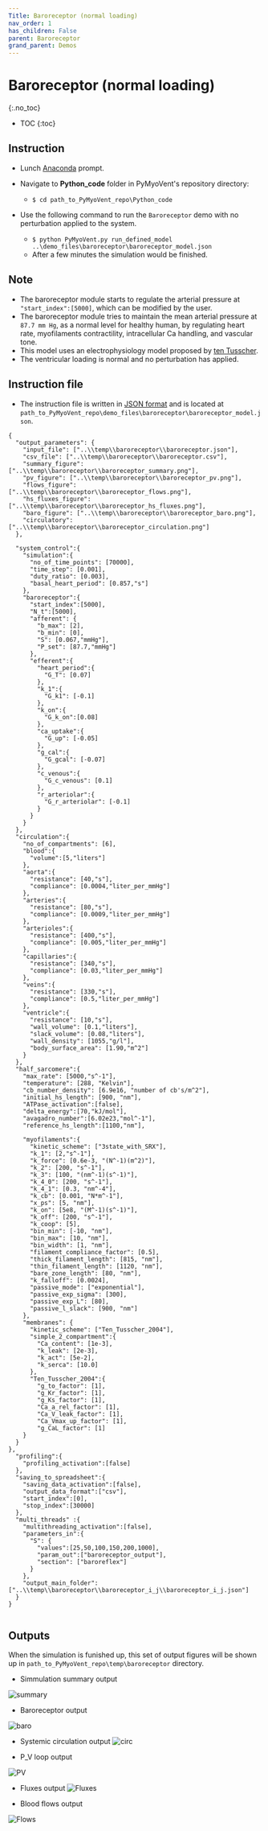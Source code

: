 ```yaml
---
Title: Baroreceptor (normal loading)
nav_order: 1
has_children: False
parent: Baroreceptor
grand_parent: Demos
---
```

# Baroreceptor (normal loading)
{:.no_toc}

* TOC
{:toc}

## Instruction

* Lunch [Anaconda](http://anaconda.org) prompt.

* Navigate to **Python_code** folder in PyMyoVent's repository directory:
    * `$ cd path_to_PyMyoVent_repo\Python_code`

* Use the following command to run the `Baroreceptor` demo with no perturbation applied to the system.
    * `$ python PyMyoVent.py run_defined_model ..\demo_files\baroreceptor\baroreceptor_model.json`
    * After a few minutes the simulation would be finished.

## Note

* The baroreceptor module starts to regulate the arterial pressure at `"start_index":[5000]`, which can be modified by the user.  
* The baroreceptor module tries to maintain the mean arterial pressure at `87.7 mm Hg`, as a normal level for healthy human, by regulating heart rate, myofilaments contractility, intracellular Ca handling, and vascular tone.
* This model uses an electrophysiology model proposed by [ten Tusscher](http://models.physiomeproject.org/exposure/c7f7ced1e002d9f0af1b56b15a873736/tentusscher_noble_noble_panfilov_2004_a.cellml/view).
* The ventricular loading is normal and no perturbation has applied.

## Instruction file

* The instruction file is written in [JSON format](http://en.wikipedia.org/wiki/JSON#:~:text=JavaScript%20Object%20Notation%20(JSON%2C%20pronounced,or%20any%20other%20serializable%20value).) and is located at `path_to_PyMyoVent_repo\demo_files\baroreceptor\baroreceptor_model.json`.

````
{
  "output_parameters": {
    "input_file": ["..\\temp\\baroreceptor\\baroreceptor.json"],
    "csv_file": ["..\\temp\\baroreceptor\\baroreceptor.csv"],
    "summary_figure": ["..\\temp\\baroreceptor\\baroreceptor_summary.png"],
    "pv_figure": ["..\\temp\\baroreceptor\\baroreceptor_pv.png"],
    "flows_figure": ["..\\temp\\baroreceptor\\baroreceptor_flows.png"],
    "hs_fluxes_figure": ["..\\temp\\baroreceptor\\baroreceptor_hs_fluxes.png"],
    "baro_figure": ["..\\temp\\baroreceptor\\baroreceptor_baro.png"],
    "circulatory": ["..\\temp\\baroreceptor\\baroreceptor_circulation.png"]
  },

  "system_control":{
    "simulation":{
      "no_of_time_points": [70000],
      "time_step": [0.001],
      "duty_ratio": [0.003],
      "basal_heart_period": [0.857,"s"]
    },
    "baroreceptor":{
      "start_index":[5000],
      "N_t":[5000],
      "afferent": {
        "b_max": [2],
        "b_min": [0],
        "S": [0.067,"mmHg"],
        "P_set": [87.7,"mmHg"]
      },
      "efferent":{
        "heart_period":{
          "G_T": [0.07]
        },
        "k_1":{
          "G_k1": [-0.1]
        },
        "k_on":{
          "G_k_on":[0.08]
        },
        "ca_uptake":{
          "G_up": [-0.05]
        },
        "g_cal":{
          "G_gcal": [-0.07]
        },
        "c_venous":{
          "G_c_venous": [0.1]
        },
        "r_arteriolar":{
          "G_r_arteriolar": [-0.1]
        }
      }
    }
  },
  "circulation":{
    "no_of_compartments": [6],
    "blood":{
      "volume":[5,"liters"]
    },
    "aorta":{
      "resistance": [40,"s"],
      "compliance": [0.0004,"liter_per_mmHg"]
    },
    "arteries":{
      "resistance": [80,"s"],
      "compliance": [0.0009,"liter_per_mmHg"]
    },
    "arterioles":{
      "resistance": [400,"s"],
      "compliance": [0.005,"liter_per_mmHg"]
    },
    "capillaries":{
      "resistance": [340,"s"],
      "compliance": [0.03,"liter_per_mmHg"]
    },
    "veins":{
      "resistance": [330,"s"],
      "compliance": [0.5,"liter_per_mmHg"]
    },
    "ventricle":{
      "resistance": [10,"s"],
      "wall_volume": [0.1,"liters"],
      "slack_volume": [0.08,"liters"],
      "wall_density": [1055,"g/l"],
      "body_surface_area": [1.90,"m^2"]
    }
  },
  "half_sarcomere":{
    "max_rate": [5000,"s^-1"],
    "temperature": [288, "Kelvin"],
    "cb_number_density": [6.9e16, "number of cb's/m^2"],
    "initial_hs_length": [900, "nm"],
    "ATPase_activation":[false],
    "delta_energy":[70,"kJ/mol"],
    "avagadro_number":[6.02e23,"mol^-1"],
    "reference_hs_length":[1100,"nm"],

    "myofilaments":{
      "kinetic_scheme": ["3state_with_SRX"],
      "k_1": [2,"s^-1"],
      "k_force": [0.6e-3, "(N^-1)(m^2)"],
      "k_2": [200, "s^-1"],
      "k_3": [100, "(nm^-1)(s^-1)"],
      "k_4_0": [200, "s^-1"],
      "k_4_1": [0.3, "nm^-4"],
      "k_cb": [0.001, "N*m^-1"],
      "x_ps": [5, "nm"],
      "k_on": [5e8, "(M^-1)(s^-1)"],
      "k_off": [200, "s^-1"],
      "k_coop": [5],
      "bin_min": [-10, "nm"],
      "bin_max": [10, "nm"],
      "bin_width": [1, "nm"],
      "filament_compliance_factor": [0.5],
      "thick_filament_length": [815, "nm"],
      "thin_filament_length": [1120, "nm"],
      "bare_zone_length": [80, "nm"],
      "k_falloff": [0.0024],
      "passive_mode": ["exponential"],
      "passive_exp_sigma": [300],
      "passive_exp_L": [80],
      "passive_l_slack": [900, "nm"]
    },
    "membranes": {
      "kinetic_scheme": ["Ten_Tusscher_2004"],
      "simple_2_compartment":{
        "Ca_content": [1e-3],
        "k_leak": [2e-3],
        "k_act": [5e-2],
        "k_serca": [10.0]
      },
      "Ten_Tusscher_2004":{
        "g_to_factor": [1],
        "g_Kr_factor": [1],
        "g_Ks_factor": [1],
        "Ca_a_rel_factor": [1],
        "Ca_V_leak_factor": [1],
        "Ca_Vmax_up_factor": [1],
        "g_CaL_factor": [1]
    }
  }
},
  "profiling":{
    "profiling_activation":[false]
  },
  "saving_to_spreadsheet":{
    "saving_data_activation":[false],
    "output_data_format":["csv"],
    "start_index":[0],
    "stop_index":[30000]
  },
  "multi_threads" :{
    "multithreading_activation":[false],
    "parameters_in":{
      "S": {
        "values":[25,50,100,150,200,1000],
        "param_out":["baroreceptor_output"],
        "section": ["baroreflex"]
      }
    },
    "output_main_folder": ["..\\temp\\baroreceptor\\baroreceptor_i_j\\baroreceptor_i_j.json"]
  }
}


````
## Outputs

When the simulation is funished up, this set of output figures will be shown up in `path_to_PyMyoVent_repo\temp\baroreceptor` directory.

* Simmulation summary output

![summary](baroreceptor_summary.png)

* Baroreceptor output

![baro](baroreceptor_baro.png)

* Systemic circulation output
![circ](baroreceptor_circulation.png)

* P_V loop output

![PV](baroreceptor_pv.png)

* Fluxes output
![Fluxes](baroreceptor_hs_fluxes.png)

* Blood flows output

![Flows](baroreceptor_flows.png)
